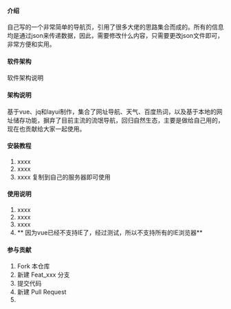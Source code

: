 #### 介绍
自己写的一个非常简单的导航页，引用了很多大佬的思路集合而成的。所有的信息均是通过json来传递数据，因此，需要修改什么内容，只需要更改json文件即可，非常方便和实用。

#### 软件架构
软件架构说明
#### 架构说明
基于vue、jq和layui制作，集合了网址导航、天气、百度热词，以及基于本地的网址储存功能，摒弃了目前主流的流氓导航，回归自然生态，主要是做给自己用的，现在也贡献给大家一起使用。


#### 安装教程

1.  xxxx
2.  xxxx
3.  xxxx
复制到自己的服务器即可使用

#### 使用说明

1.  xxxx
2.  xxxx
3.  xxxx
1.  ** 因为vue已经不支持IE了，经过测试，所以不支持所有的IE浏览器** 

#### 参与贡献

1.  Fork 本仓库
2.  新建 Feat_xxx 分支
3.  提交代码
4.  新建 Pull Request
1. 
